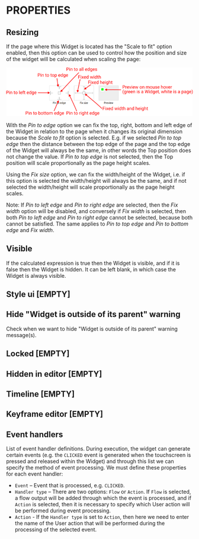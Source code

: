 # PROPERTIES

## Resizing

If the page where this Widget is located has the "Scale to fit" option enabled, then this option can be used to control how the position and size of the widget will be calculated when scaling the page:

![Alt text](./images/widget_resizing.png)

With the _Pin to edge_ option we can fix the top, right, bottom and left edge of the Widget in relation to the page when it changes its original dimension because the _Scale to fit_ option is selected. E.g. if we selected _Pin to top edge_ then the distance between the top edge of the page and the top edge of the Widget will always be the same, in other words the Top position does not change the value. If _Pin to top edge_ is not selected, then the Top position will scale proportionally as the page height scales.

Using the _Fix size_ option, we can fix the width/height of the Widget, i.e. if this option is selected the width/height will always be the same, and if not selected the width/height will scale proportionally as the page height scales.

Note: If _Pin to left edge_ and _Pin to right edge_ are selected, then the _Fix width_ option will be disabled, and conversely if _Fix width_ is selected, then both _Pin to left edge_ and _Pin to right edge_ cannot be selected, because both cannot be satisfied. The same applies to _Pin to top edge_ and _Pin to bottom edge_ and _Fix width_.

## Visible

If the calculated expression is true then the Widget is visible, and if it is false then the Widget is hidden. It can be left blank, in which case the Widget is always visible.

## Style ui [EMPTY]

## Hide "Widget is outside of its parent" warning

Check when we want to hide "Widget is outside of its parent" warning message(s).

## Locked [EMPTY]

## Hidden in editor [EMPTY]

## Timeline [EMPTY]

## Keyframe editor [EMPTY]

## Event handlers

List of event handler definitions. During execution, the widget can generate certain events (e.g. the `CLICKED` event is generated when the touchscreen is pressed and released within the Widget) and through this list we can specify the method of event processing. We must define these properties for each event handler:

- `Event` – Event that is processed, e.g. `CLICKED`.
- `Handler type` – There are two options: `Flow` or `Action`. If `Flow` is selected, a flow output will be added through which the event is processed, and if `Action` is selected, then it is necessary to specify which User action will be performed during event processing.
- `Action` - If the `Handler type` is set to `Action`, then here we need to enter the name of the User action that will be performed during the processing of the selected event.
